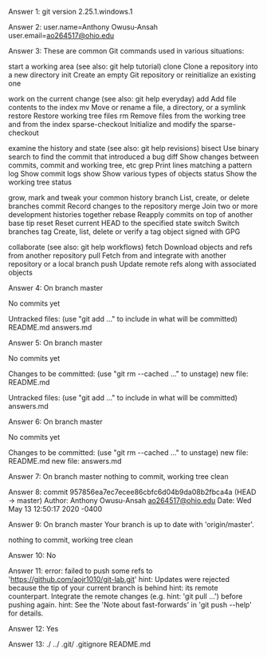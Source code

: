 Answer 1: git version 2.25.1.windows.1

Answer 2: user.name=Anthony Owusu-Ansah
          user.email=ao264517@ohio.edu

Answer 3: These are common Git commands used in various situations:

start a working area (see also: git help tutorial)
   clone             Clone a repository into a new directory
   init              Create an empty Git repository or reinitialize an existing one

work on the current change (see also: git help everyday)
   add               Add file contents to the index
   mv                Move or rename a file, a directory, or a symlink
   restore           Restore working tree files
   rm                Remove files from the working tree and from the index
   sparse-checkout   Initialize and modify the sparse-checkout

examine the history and state (see also: git help revisions)
   bisect            Use binary search to find the commit that introduced a bug
   diff              Show changes between commits, commit and working tree, etc
   grep              Print lines matching a pattern
   log               Show commit logs
   show              Show various types of objects
   status            Show the working tree status

grow, mark and tweak your common history
   branch            List, create, or delete branches
   commit            Record changes to the repository
   merge             Join two or more development histories together
   rebase            Reapply commits on top of another base tip
   reset             Reset current HEAD to the specified state
   switch            Switch branches
   tag               Create, list, delete or verify a tag object signed with GPG

collaborate (see also: git help workflows)
   fetch             Download objects and refs from another repository
   pull              Fetch from and integrate with another repository or a local branch
   push              Update remote refs along with associated objects

Answer 4: On branch master

No commits yet

Untracked files:
  (use "git add <file>..." to include in what will be committed)
        README.md
        answers.md
          
Answer 5: On branch master

No commits yet

Changes to be committed:
  (use "git rm --cached <file>..." to unstage)
        new file:   README.md

Untracked files:
  (use "git add <file>..." to include in what will be committed)
        answers.md
 
Answer 6: On branch master

No commits yet

Changes to be committed:
  (use "git rm --cached <file>..." to unstage)
        new file:   README.md
        new file:   answers.md

Answer 7: On branch master
nothing to commit, working tree clean

Answer 8: commit 957856ea7ec7ecee86cbfc6d04b9da08b2fbca4a (HEAD -> master)
Author: Anthony Owusu-Ansah <ao264517@ohio.edu>
Date:   Wed May 13 12:50:17 2020 -0400

Answer 9: On branch master
Your branch is up to date with 'origin/master'.

nothing to commit, working tree clean


Answer 10: No

Answer 11: error: failed to push some refs to 'https://github.com/aojr1010/git-lab.git'
hint: Updates were rejected because the tip of your current branch is behind
hint: its remote counterpart. Integrate the remote changes (e.g.
hint: 'git pull ...') before pushing again.
hint: See the 'Note about fast-forwards' in 'git push --help' for details.

Answer 12: Yes

Answer 13: ./  ../  .git/  .gitignore  README.md





